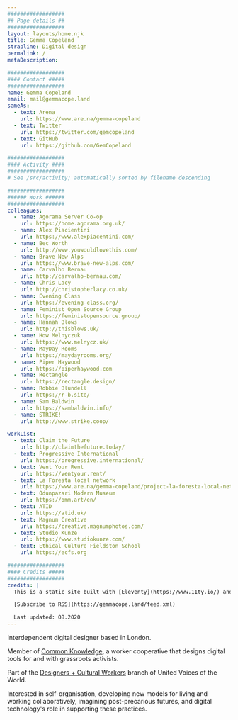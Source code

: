 ```yaml
---
##################
## Page details ##
##################
layout: layouts/home.njk
title: Gemma Copeland
strapline: Digital design
permalink: /
metaDescription:

##################
#### Contact #####
##################
name: Gemma Copeland
email: mail@gemmacope.land
sameAs:
  - text: Arena
    url: https://www.are.na/gemma-copeland
  - text: Twitter
    url: https://twitter.com/gemcopeland
  - text: GitHub
    url: https://github.com/GemCopeland

##################
#### Activity ####
##################
# See /src/activity; automatically sorted by filename descending

##################
###### Work ######
##################
colleagues:
  - name: Agorama Server Co-op
    url: https://home.agorama.org.uk/
  - name: Alex Piacientini
    url: https://www.alexpiacentini.com/
  - name: Bec Worth
    url: http://www.youwouldlovethis.com/
  - name: Brave New Alps
    url: https://www.brave-new-alps.com/
  - name: Carvalho Bernau
    url: http://carvalho-bernau.com/
  - name: Chris Lacy
    url: http://christopherlacy.co.uk/
  - name: Evening Class
    url: https://evening-class.org/
  - name: Feminist Open Source Group
    url: https://feministopensource.group/
  - name: Hannah Blows
    url: http://thisblows.uk/
  - name: How Melnyczuk
    url: https://www.melnycz.uk/
  - name: MayDay Rooms
    url: https://maydayrooms.org/
  - name: Piper Haywood
    url: https://piperhaywood.com
  - name: Rectangle
    url: https://rectangle.design/
  - name: Robbie Blundell
    url: https://r-b.site/
  - name: Sam Baldwin
    url: https://sambaldwin.info/
  - name: STRIKE!
    url: http://www.strike.coop/

workList:
  - text: Claim the Future
    url: http://claimthefuture.today/
  - text: Progressive International
    url: https://progressive.international/
  - text: Vent Your Rent
    url: https://ventyour.rent/
  - text: La Foresta local network
    url: https://www.are.na/gemma-copeland/project-la-foresta-local-network
  - text: Odunpazari Modern Museum
    url: https://omm.art/en/
  - text: ATID
    url: https://atid.uk/
  - text: Magnum Creative
    url: https://creative.magnumphotos.com/
  - text: Studio Kunze
    url: https://www.studiokunze.com/
  - text: Ethical Culture Fieldston School
    url: https://ecfs.org

##################
#### Credits #####
##################
credits: |
  This is a static site built with [Eleventy](https://www.11ty.io/) and [Arena](https://www.are.na/) by Piper Haywood. If you’re interested, you can check out the [Github repo](https://github.com/GemCopeland/personal-website). It is set in [Standard Book](https://github.com/brycewilner/Standard) by Bryce Wilner. Your data isn’t collected when using this site.

  [Subscribe to RSS](https://gemmacope.land/feed.xml)

  Last updated: 08.2020
---
```


Interdependent digital designer based in London.

Member of [Common Knowledge](http://commonknowledge.coop), a worker cooperative that designs digital tools for and with grassroots activists.

Part of the [Designers + Cultural Workers](https://twitter.com/UVW_DCW) branch of United Voices of the World.

Interested in self-organisation, developing new models for living and working collaboratively, imagining post-precarious futures, and digital technology's role in supporting these practices.